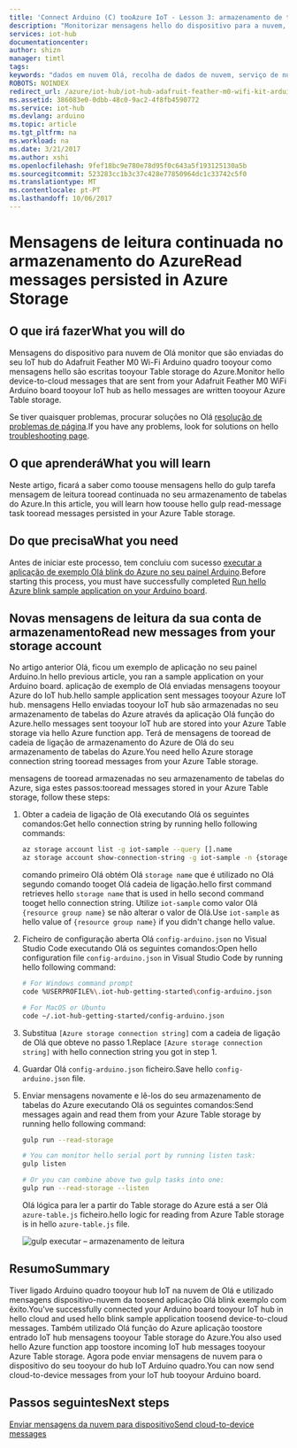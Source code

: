 ```yaml
---
title: 'Connect Arduino (C) tooAzure IoT - Lesson 3: armazenamento de tabela | Microsoft Docs'
description: "Monitorizar mensagens hello do dispositivo para a nuvem, eles são escritas tooyour Table storage do Azure."
services: iot-hub
documentationcenter: 
author: shizn
manager: timtl
tags: 
keywords: "dados em nuvem Olá, recolha de dados de nuvem, serviço de nuvem do iot, dados de iot"
ROBOTS: NOINDEX
redirect_url: /azure/iot-hub/iot-hub-adafruit-feather-m0-wifi-kit-arduino-get-started
ms.assetid: 386083e0-0dbb-48c0-9ac2-4f8fb4590772
ms.service: iot-hub
ms.devlang: arduino
ms.topic: article
ms.tgt_pltfrm: na
ms.workload: na
ms.date: 3/21/2017
ms.author: xshi
ms.openlocfilehash: 9fef18bc9e780e78d95f0c643a5f193125130a5b
ms.sourcegitcommit: 523283cc1b3c37c428e77850964dc1c33742c5f0
ms.translationtype: MT
ms.contentlocale: pt-PT
ms.lasthandoff: 10/06/2017
---
```

# <a name="read-messages-persisted-in-azure-storage"></a><span data-ttu-id="9a8ba-104">Mensagens de leitura continuada no armazenamento do Azure</span><span class="sxs-lookup"><span data-stu-id="9a8ba-104">Read messages persisted in Azure Storage</span></span>
## <a name="what-you-will-do"></a><span data-ttu-id="9a8ba-105">O que irá fazer</span><span class="sxs-lookup"><span data-stu-id="9a8ba-105">What you will do</span></span>
<span data-ttu-id="9a8ba-106">Mensagens do dispositivo para nuvem de Olá monitor que são enviadas do seu IoT hub do Adafruit Feather M0 Wi-Fi Arduino quadro tooyour como mensagens hello são escritas tooyour Table storage do Azure.</span><span class="sxs-lookup"><span data-stu-id="9a8ba-106">Monitor hello device-to-cloud messages that are sent from your Adafruit Feather M0 WiFi Arduino board tooyour IoT hub as hello messages are written tooyour Azure Table storage.</span></span>

<span data-ttu-id="9a8ba-107">Se tiver quaisquer problemas, procurar soluções no Olá [resolução de problemas de página][troubleshooting].</span><span class="sxs-lookup"><span data-stu-id="9a8ba-107">If you have any problems, look for solutions on hello [troubleshooting page][troubleshooting].</span></span>

## <a name="what-you-will-learn"></a><span data-ttu-id="9a8ba-108">O que aprenderá</span><span class="sxs-lookup"><span data-stu-id="9a8ba-108">What you will learn</span></span>
<span data-ttu-id="9a8ba-109">Neste artigo, ficará a saber como toouse mensagens hello do gulp tarefa mensagem de leitura tooread continuada no seu armazenamento de tabelas do Azure.</span><span class="sxs-lookup"><span data-stu-id="9a8ba-109">In this article, you will learn how toouse hello gulp read-message task tooread messages persisted in your Azure Table storage.</span></span>

## <a name="what-you-need"></a><span data-ttu-id="9a8ba-110">Do que precisa</span><span class="sxs-lookup"><span data-stu-id="9a8ba-110">What you need</span></span>
<span data-ttu-id="9a8ba-111">Antes de iniciar este processo, tem concluiu com sucesso [executar a aplicação de exemplo Olá blink do Azure no seu painel Arduino][run-blink-application].</span><span class="sxs-lookup"><span data-stu-id="9a8ba-111">Before starting this process, you must have successfully completed [Run hello Azure blink sample application on your Arduino board][run-blink-application].</span></span>

## <a name="read-new-messages-from-your-storage-account"></a><span data-ttu-id="9a8ba-112">Novas mensagens de leitura da sua conta de armazenamento</span><span class="sxs-lookup"><span data-stu-id="9a8ba-112">Read new messages from your storage account</span></span>
<span data-ttu-id="9a8ba-113">No artigo anterior Olá, ficou um exemplo de aplicação no seu painel Arduino.</span><span class="sxs-lookup"><span data-stu-id="9a8ba-113">In hello previous article, you ran a sample application on your Arduino board.</span></span> <span data-ttu-id="9a8ba-114">aplicação de exemplo de Olá enviadas mensagens tooyour Azure do IoT hub.</span><span class="sxs-lookup"><span data-stu-id="9a8ba-114">hello sample application sent messages tooyour Azure IoT hub.</span></span> <span data-ttu-id="9a8ba-115">mensagens Hello enviadas tooyour IoT hub são armazenadas no seu armazenamento de tabelas do Azure através da aplicação Olá função do Azure.</span><span class="sxs-lookup"><span data-stu-id="9a8ba-115">hello messages sent tooyour IoT hub are stored into your Azure Table storage via hello Azure function app.</span></span> <span data-ttu-id="9a8ba-116">Terá de mensagens de tooread de cadeia de ligação de armazenamento do Azure de Olá do seu armazenamento de tabelas do Azure.</span><span class="sxs-lookup"><span data-stu-id="9a8ba-116">You need hello Azure storage connection string tooread messages from your Azure Table storage.</span></span>

<span data-ttu-id="9a8ba-117">mensagens de tooread armazenadas no seu armazenamento de tabelas do Azure, siga estes passos:</span><span class="sxs-lookup"><span data-stu-id="9a8ba-117">tooread messages stored in your Azure Table storage, follow these steps:</span></span>

1. <span data-ttu-id="9a8ba-118">Obter a cadeia de ligação de Olá executando Olá os seguintes comandos:</span><span class="sxs-lookup"><span data-stu-id="9a8ba-118">Get hello connection string by running hello following commands:</span></span>

   ```bash
   az storage account list -g iot-sample --query [].name
   az storage account show-connection-string -g iot-sample -n {storage name}
   ```

   <span data-ttu-id="9a8ba-119">comando primeiro Olá obtém Olá `storage name` que é utilizado no Olá segundo comando tooget Olá cadeia de ligação.</span><span class="sxs-lookup"><span data-stu-id="9a8ba-119">hello first command retrieves hello `storage name` that is used in hello second command tooget hello connection string.</span></span> <span data-ttu-id="9a8ba-120">Utilize `iot-sample` como valor Olá `{resource group name}` se não alterar o valor de Olá.</span><span class="sxs-lookup"><span data-stu-id="9a8ba-120">Use `iot-sample` as hello value of `{resource group name}` if you didn't change hello value.</span></span>
2. <span data-ttu-id="9a8ba-121">Ficheiro de configuração aberta Olá `config-arduino.json` no Visual Studio Code executando Olá os seguintes comandos:</span><span class="sxs-lookup"><span data-stu-id="9a8ba-121">Open hello configuration file `config-arduino.json` in Visual Studio Code by running hello following command:</span></span>

   ```bash
   # For Windows command prompt
   code %USERPROFILE%\.iot-hub-getting-started\config-arduino.json

   # For MacOS or Ubuntu
   code ~/.iot-hub-getting-started/config-arduino.json
   ```
3. <span data-ttu-id="9a8ba-122">Substitua `[Azure storage connection string]` com a cadeia de ligação de Olá que obteve no passo 1.</span><span class="sxs-lookup"><span data-stu-id="9a8ba-122">Replace `[Azure storage connection string]` with hello connection string you got in step 1.</span></span>
4. <span data-ttu-id="9a8ba-123">Guardar Olá `config-arduino.json` ficheiro.</span><span class="sxs-lookup"><span data-stu-id="9a8ba-123">Save hello `config-arduino.json` file.</span></span>
5. <span data-ttu-id="9a8ba-124">Enviar mensagens novamente e lê-los do seu armazenamento de tabelas do Azure executando Olá os seguintes comandos:</span><span class="sxs-lookup"><span data-stu-id="9a8ba-124">Send messages again and read them from your Azure Table storage by running hello following command:</span></span>

   ```bash
   gulp run --read-storage

   # You can monitor hello serial port by running listen task:
   gulp listen

   # Or you can combine above two gulp tasks into one:
   gulp run --read-storage --listen
   ```

   <span data-ttu-id="9a8ba-125">Olá lógica para ler a partir do Table storage do Azure está a ser Olá `azure-table.js` ficheiro.</span><span class="sxs-lookup"><span data-stu-id="9a8ba-125">hello logic for reading from Azure Table storage is in hello `azure-table.js` file.</span></span>

   ![gulp executar – armazenamento de leitura][gulp-run]

## <a name="summary"></a><span data-ttu-id="9a8ba-127">Resumo</span><span class="sxs-lookup"><span data-stu-id="9a8ba-127">Summary</span></span>
<span data-ttu-id="9a8ba-128">Tiver ligado Arduino quadro tooyour hub IoT na nuvem de Olá e utilizado mensagens dispositivo-nuvem da toosend aplicação Olá blink exemplo com êxito.</span><span class="sxs-lookup"><span data-stu-id="9a8ba-128">You've successfully connected your Arduino board tooyour IoT hub in hello cloud and used hello blink sample application toosend device-to-cloud messages.</span></span> <span data-ttu-id="9a8ba-129">Também utilizado Olá função do Azure aplicação toostore entrado IoT hub mensagens tooyour Table storage do Azure.</span><span class="sxs-lookup"><span data-stu-id="9a8ba-129">You also used hello Azure function app toostore incoming IoT hub messages tooyour Azure Table storage.</span></span> <span data-ttu-id="9a8ba-130">Agora pode enviar mensagens de nuvem para o dispositivo do seu tooyour do hub IoT Arduino quadro.</span><span class="sxs-lookup"><span data-stu-id="9a8ba-130">You can now send cloud-to-device messages from your IoT hub tooyour Arduino board.</span></span>

## <a name="next-steps"></a><span data-ttu-id="9a8ba-131">Passos seguintes</span><span class="sxs-lookup"><span data-stu-id="9a8ba-131">Next steps</span></span>
<span data-ttu-id="9a8ba-132">[Enviar mensagens da nuvem para dispositivo][send-cloud-to-device-messages]</span><span class="sxs-lookup"><span data-stu-id="9a8ba-132">[Send cloud-to-device messages][send-cloud-to-device-messages]</span></span>
<!-- Images and links -->

[troubleshooting]: iot-hub-adafruit-feather-m0-wifi-kit-arduino-troubleshooting.md
[run-blink-application]: iot-hub-adafruit-feather-m0-wifi-kit-arduino-lesson3-run-azure-blink.md
[gulp-run]: media/iot-hub-adafruit-feather-m0-wifi-lessons/lesson3/gulp_read_message_arduino.png
[send-cloud-to-device-messages]: iot-hub-adafruit-feather-m0-wifi-kit-arduino-lesson4-send-cloud-to-device-messages.md